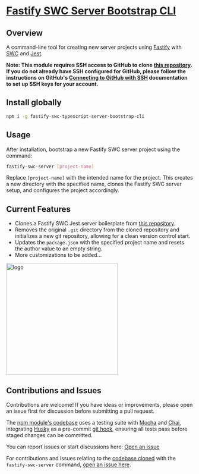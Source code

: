 # [Fastify SWC Server Bootstrap CLI](https://www.npmjs.com/package/fastify-swc-typescript-server-bootstrap-cli)

## Overview

A command-line tool for creating new server projects using [Fastify](https://fastify.dev/) with [SWC](https://swc.rs/) and [Jest](https://jestjs.io/).

**Note: This module requires SSH access to GitHub to clone [this repository](https://github.com/mattfsourcecode/fastify-swc-typescript-server). If you do not already have SSH configured for GitHub, please follow the instructions on GitHub's [Connecting to GitHub with SSH](https://docs.github.com/en/authentication/connecting-to-github-with-ssh) documentation to set up SSH keys for your account.**

## Install globally

```bash
npm i -g fastify-swc-typescript-server-bootstrap-cli
```

## Usage

After installation, bootstrap a new Fastify SWC server project using the command:

```bash
fastify-swc-server [project-name]
```

Replace `[project-name]` with the intended name for the project. This creates a new directory with the specified name, clones the Fastify SWC server setup, and configures the project accordingly.

## Current Features

- Clones a Fastify SWC Jest server boilerplate from [this repository](https://github.com/mattfsourcecode/fastify-swc-typescript-server).
- Removes the original `.git` directory from the cloned repository and initializes a new git repository, allowing for a clean version control start.
- Updates the `package.json` with the specified project name and resets the author value to an empty string.
- More customizations to be added...

<img width="300" alt="logo" src="https://github.com/user-attachments/assets/a6907512-87a4-45de-9188-cdc494dfe5a8">

## Contributions and Issues

Contributions are welcome! If you have ideas or improvements, please open an issue first for discussion before submitting a pull request.

The [npm module's codebase](https://github.com/mattfsourcecode/fastify-swc-typescript-server-bootstrap-cli) uses a testing suite with [Mocha](https://mochajs.org/) and [Chai](https://www.chaijs.com/), integrating [Husky](https://typicode.github.io/husky/) as a pre-commit [git hook](https://git-scm.com/book/ms/v2/Customizing-Git-Git-Hooks), ensuring all tests pass before staged changes can be committed.

You can report issues or start discussions here: [Open an issue](https://github.com/mattfsourcecode/fastify-swc-typescript-server-bootstrap-cli/issues)

For contributions and issues relating to the [codebase cloned](https://github.com/mattfsourcecode/fastify-swc-typescript-server) with the `fastify-swc-server` command, [open an issue here](https://github.com/mattfsourcecode/fastify-swc-typescript-server/issues).

